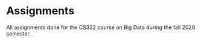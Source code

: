 # Assignments 
All assignments done for the CS322 course on Big Data during the fall 2020 semester.
